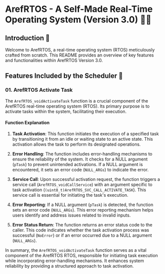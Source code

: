 # ArefRTOS - A Self-Made Real-Time Operating System (Version 3.0) 👨‍💻

## Introduction 🌟

Welcome to ArefRTOS, a real-time operating system (RTOS) meticulously crafted from scratch. This README provides an overview of key features and functionalities within ArefRTOS Version 3.0.

## Features Included by the Scheduler 🚀

### 01. ArefRTOS Activate Task

The `ArefRTOS_voidActivateTask` function is a crucial component of the ArefRTOS real-time operating system (RTOS). Its primary purpose is to activate tasks within the system, facilitating their execution.

#### Function Explanation

1. **Task Activation**: This function initiates the execution of a specified task by transitioning it from an idle or waiting state to an active state. This activation allows the task to perform its designated operations.

2. **Error Handling**: The function includes error-handling mechanisms to ensure the reliability of the system. It checks for a NULL argument (`pTask`) to prevent unintended activations. If a NULL argument is encountered, it sets an error code (`NULL_ARGs`) to indicate the error.

3. **Service Call**: Upon successful activation request, the function triggers a service call (`ArefRTOS_voidCallService`) with an argument specific to task activation (`(uint8_t)ArefRTOS_SVC_CALL_ACTIVATE_TASK`). This service call is essential for initiating the task's execution.

4. **Error Reporting**: If a NULL argument (`pTask`) is detected, the function sets an error code (`NULL_ARGs`). This error reporting mechanism helps users identify and address issues related to invalid inputs.

5. **Error Status Return**: The function returns an error status code to the caller. This code indicates whether the task activation process was successful (`NoError`) or if an error occurred due to a NULL argument (`NULL_ARGs`).

In summary, the `ArefRTOS_voidActivateTask` function serves as a vital component of the ArefRTOS RTOS, responsible for initiating task execution while incorporating error-handling mechanisms. It enhances system reliability by providing a structured approach to task activation.

